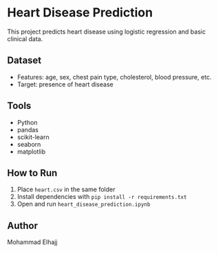 # Heart Disease Prediction

This project predicts heart disease using logistic regression and basic clinical data.

## Dataset
- Features: age, sex, chest pain type, cholesterol, blood pressure, etc.
- Target: presence of heart disease

## Tools
- Python
- pandas
- scikit-learn
- seaborn
- matplotlib

## How to Run
1. Place `heart.csv` in the same folder
2. Install dependencies with `pip install -r requirements.txt`
3. Open and run `heart_disease_prediction.ipynb`

## Author
Mohammad Elhajj